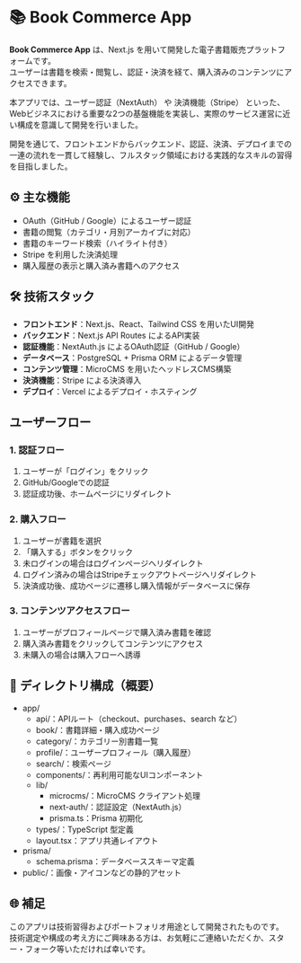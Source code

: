 # 📚 Book Commerce App

**Book Commerce App** は、Next.js を用いて開発した電子書籍販売プラットフォームです。  
ユーザーは書籍を検索・閲覧し、認証・決済を経て、購入済みのコンテンツにアクセスできます。  

本アプリでは、ユーザー認証（NextAuth） や 決済機能（Stripe） といった、Webビジネスにおける重要な2つの基盤機能を実装し、実際のサービス運営に近い構成を意識して開発を行いました。  

開発を通じて、フロントエンドからバックエンド、認証、決済、デプロイまでの一連の流れを一貫して経験し、フルスタック領域における実践的なスキルの習得を目指しました。

## ⚙️ 主な機能

- OAuth（GitHub / Google）によるユーザー認証
- 書籍の閲覧（カテゴリ・月別アーカイブに対応）
- 書籍のキーワード検索（ハイライト付き）
- Stripe を利用した決済処理
- 購入履歴の表示と購入済み書籍へのアクセス


## 🛠️ 技術スタック

- **フロントエンド**：Next.js、React、Tailwind CSS を用いたUI開発
- **バックエンド**：Next.js API Routes によるAPI実装
- **認証機能**：NextAuth.js によるOAuth認証（GitHub / Google）
- **データベース**：PostgreSQL + Prisma ORM によるデータ管理
- **コンテンツ管理**：MicroCMS を用いたヘッドレスCMS構築
- **決済機能**：Stripe による決済導入
- **デプロイ**：Vercel によるデプロイ・ホスティング


## ユーザーフロー
### 1. 認証フロー
1. ユーザーが「ログイン」をクリック
2. GitHub/Googleでの認証
3. 認証成功後、ホームページにリダイレクト

### 2. 購入フロー
1. ユーザーが書籍を選択
2. 「購入する」ボタンをクリック
3. 未ログインの場合はログインページへリダイレクト
4. ログイン済みの場合はStripeチェックアウトページへリダイレクト
5. 決済成功後、成功ページに遷移し購入情報がデータベースに保存

### 3. コンテンツアクセスフロー
1. ユーザーがプロフィールページで購入済み書籍を確認
2. 購入済み書籍をクリックしてコンテンツにアクセス
3. 未購入の場合は購入フローへ誘導



## 📁 ディレクトリ構成（概要）

- app/
   - api/：APIルート（checkout、purchases、search など）
   - book/：書籍詳細・購入成功ページ
   - category/：カテゴリー別書籍一覧
   - profile/：ユーザープロフィール（購入履歴）
   - search/：検索ページ
   - components/：再利用可能なUIコンポーネント
   - lib/
      - microcms/：MicroCMS クライアント処理
      - next-auth/：認証設定（NextAuth.js）
      - prisma.ts：Prisma 初期化
   - types/：TypeScript 型定義
   - layout.tsx：アプリ共通レイアウト
- prisma/
   - schema.prisma：データベーススキーマ定義
- public/：画像・アイコンなどの静的アセット


## 🌐 補足

このアプリは技術習得およびポートフォリオ用途として開発されたものです。  
技術選定や構成の考え方にご興味ある方は、お気軽にご連絡いただくか、スター・フォーク等いただければ幸いです。